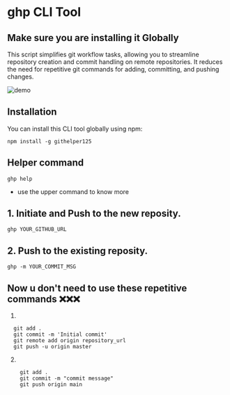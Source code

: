 # ghp CLI Tool

## Make sure you are installing it Globally

This script simplifies git workflow tasks, allowing you to streamline repository creation and commit handling on remote repositories. It reduces the need for repetitive git commands for adding, committing, and pushing changes.

![demo](https://github-production-user-asset-6210df.s3.amazonaws.com/98875003/315122671-03c9edf0-75fb-4830-ae87-e4d03a5bc16a.png?X-Amz-Algorithm=AWS4-HMAC-SHA256&X-Amz-Credential=AKIAVCODYLSA53PQK4ZA%2F20240321%2Fus-east-1%2Fs3%2Faws4_request&X-Amz-Date=20240321T065034Z&X-Amz-Expires=300&X-Amz-Signature=ff295659e8c7f414d0d3673aac87621dab78173a7be96fecfa67944fb95deb09&X-Amz-SignedHeaders=host&actor_id=98875003&key_id=0&repo_id=765734272)

## Installation

You can install this CLI tool globally using npm:

```
npm install -g githelper125
```

## Helper command

```
ghp help
```

- use the upper command to know more

## 1. Initiate and Push to the new reposity.

```
ghp YOUR_GITHUB_URL
```

## 2. Push to the existing reposity.

```
ghp -m YOUR_COMMIT_MSG
```

## Now u don't need to use these repetitive commands ❌❌❌

1.

```git init
  git add .
  git commit -m 'Initial commit'
  git remote add origin repository_url
  git push -u origin master
```

2.

```
    git add .
    git commit -m "commit message"
    git push origin main
```
